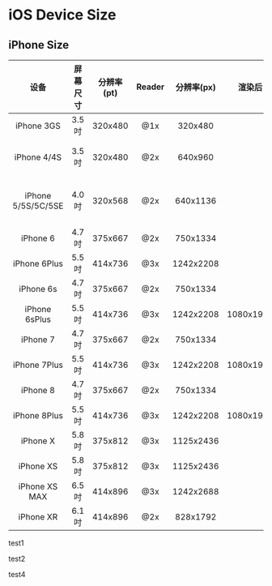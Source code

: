# iOS Device Size

## iPhone Size

|        设备        | 屏幕尺寸 | 分辨率(pt) | Reader | 分辨率(px) |  渲染后   | PPI  | 机型代码                                          |
| :----------------: | :------: | :--------: | :----: | :--------: | :-------: | :--: | ------------------------------------------------- |
|     iPhone 3GS     |  3.5吋   |  320x480   |  @1x   |  320x480   |           | 163  | iPhone2,1                                         |
|    iPhone 4/4S     |  3.5吋   |  320x480   |  @2x   |  640x960   |           | 330  | iPhone3,1、3,2、3,3;  iPhone4,1                   |
| iPhone 5/5S/5C/5SE |  4.0吋   |  320x568   |  @2x   |  640x1136  |           | 326  | iPhone5,1、5,2、5,3、5,4;iPhone6,1、6,2;iPhone8,4 |
|      iPhone 6      |  4.7吋   |  375x667   |  @2x   |  750x1334  |           | 326  | iPhone7,2                                         |
|    iPhone 6Plus    |  5.5吋   |  414x736   |  @3x   | 1242x2208  |           | 401  | iPhone7,1                                         |
|     iPhone 6s      |  4.7吋   |  375x667   |  @2x   |  750x1334  |           | 326  | iPhone8,2                                         |
|   iPhone 6sPlus    |  5.5吋   |  414x736   |  @3x   | 1242x2208  | 1080x1920 | 401  | iPhone8,1                                         |
|      iPhone 7      |  4.7吋   |  375x667   |  @2x   |  750x1334  |           | 326  | iPhone9,1、9,3                                    |
|    iPhone 7Plus    |  5.5吋   |  414x736   |  @3x   | 1242x2208  | 1080x1920 | 401  | iPhone9,2、9,4                                    |
|      iPhone 8      |  4.7吋   |  375x667   |  @2x   |  750x1334  |           | 326  | iPhone10,1、10,4                                  |
|    iPhone 8Plus    |  5.5吋   |  414x736   |  @3x   | 1242x2208  | 1080x1920 | 401  | iPhone10,2、10,5                                  |
|      iPhone X      |  5.8吋   |  375x812   |  @3x   | 1125x2436  |           | 458  | iPhone10,3、10,6                                  |
|     iPhone XS      |  5.8吋   |  375x812   |  @3x   | 1125x2436  |           | 458  | iPhone11,2                                        |
|   iPhone XS MAX    |  6.5吋   |  414x896   |  @3x   | 1242x2688  |           | 458  | iPhone11,4、11,6                                  |
|     iPhone XR      |  6.1吋   |  414x896   |  @2x   |  828x1792  |           | 326  | iPhone11,8                                        |

test1

test2

test4